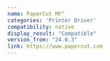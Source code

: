 ```yaml
---
name: PaperCut MF"
categories: 'Printer Driver'
compatibility: native
display_result: "Compatible"
version_from: "24.0.3"
link: https://www.papercut.com
---
```

